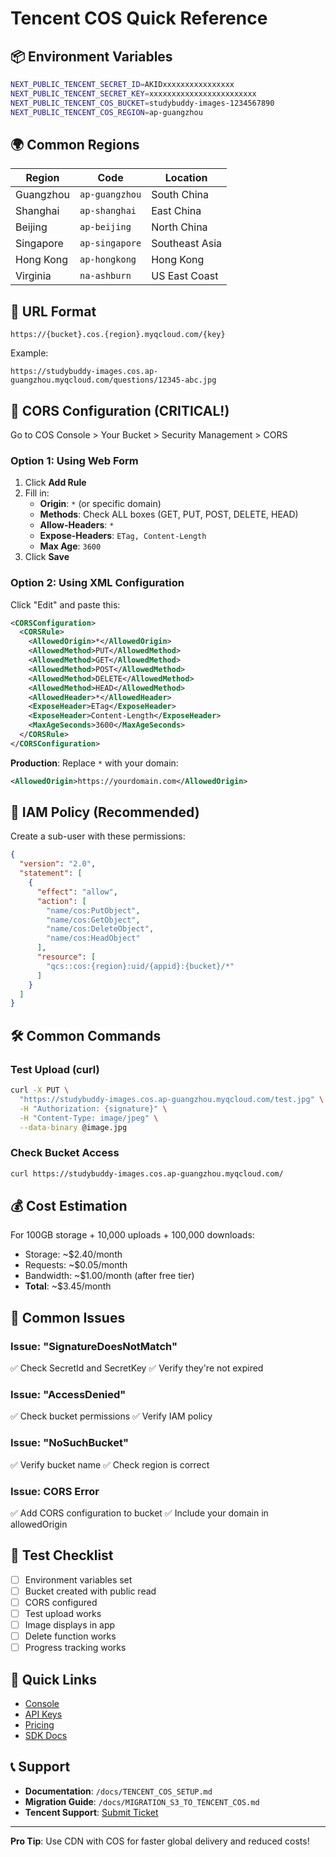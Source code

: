 # Tencent COS Quick Reference

## 📦 Environment Variables

```bash
NEXT_PUBLIC_TENCENT_SECRET_ID=AKIDxxxxxxxxxxxxxxxx
NEXT_PUBLIC_TENCENT_SECRET_KEY=xxxxxxxxxxxxxxxxxxxxxxxx
NEXT_PUBLIC_TENCENT_COS_BUCKET=studybuddy-images-1234567890
NEXT_PUBLIC_TENCENT_COS_REGION=ap-guangzhou
```

## 🌍 Common Regions

| Region | Code | Location |
|--------|------|----------|
| Guangzhou | `ap-guangzhou` | South China |
| Shanghai | `ap-shanghai` | East China |
| Beijing | `ap-beijing` | North China |
| Singapore | `ap-singapore` | Southeast Asia |
| Hong Kong | `ap-hongkong` | Hong Kong |
| Virginia | `na-ashburn` | US East Coast |

## 🔗 URL Format

```
https://{bucket}.cos.{region}.myqcloud.com/{key}
```

Example:
```
https://studybuddy-images.cos.ap-guangzhou.myqcloud.com/questions/12345-abc.jpg
```

## 📝 CORS Configuration (CRITICAL!)

Go to COS Console > Your Bucket > Security Management > CORS

### Option 1: Using Web Form
1. Click **Add Rule**
2. Fill in:
   - **Origin**: `*` (or specific domain)
   - **Methods**: Check ALL boxes (GET, PUT, POST, DELETE, HEAD)
   - **Allow-Headers**: `*`
   - **Expose-Headers**: `ETag, Content-Length`
   - **Max Age**: `3600`
3. Click **Save**

### Option 2: Using XML Configuration
Click "Edit" and paste this:

```xml
<CORSConfiguration>
  <CORSRule>
    <AllowedOrigin>*</AllowedOrigin>
    <AllowedMethod>PUT</AllowedMethod>
    <AllowedMethod>GET</AllowedMethod>
    <AllowedMethod>POST</AllowedMethod>
    <AllowedMethod>DELETE</AllowedMethod>
    <AllowedMethod>HEAD</AllowedMethod>
    <AllowedHeader>*</AllowedHeader>
    <ExposeHeader>ETag</ExposeHeader>
    <ExposeHeader>Content-Length</ExposeHeader>
    <MaxAgeSeconds>3600</MaxAgeSeconds>
  </CORSRule>
</CORSConfiguration>
```

**Production**: Replace `*` with your domain:
```xml
<AllowedOrigin>https://yourdomain.com</AllowedOrigin>
```

## 🔐 IAM Policy (Recommended)

Create a sub-user with these permissions:

```json
{
  "version": "2.0",
  "statement": [
    {
      "effect": "allow",
      "action": [
        "name/cos:PutObject",
        "name/cos:GetObject",
        "name/cos:DeleteObject",
        "name/cos:HeadObject"
      ],
      "resource": [
        "qcs::cos:{region}:uid/{appid}:{bucket}/*"
      ]
    }
  ]
}
```

## 🛠️ Common Commands

### Test Upload (curl)
```bash
curl -X PUT \
  "https://studybuddy-images.cos.ap-guangzhou.myqcloud.com/test.jpg" \
  -H "Authorization: {signature}" \
  -H "Content-Type: image/jpeg" \
  --data-binary @image.jpg
```

### Check Bucket Access
```bash
curl https://studybuddy-images.cos.ap-guangzhou.myqcloud.com/
```

## 💰 Cost Estimation

For 100GB storage + 10,000 uploads + 100,000 downloads:
- Storage: ~$2.40/month
- Requests: ~$0.05/month
- Bandwidth: ~$1.00/month (after free tier)
- **Total**: ~$3.45/month

## 🚨 Common Issues

### Issue: "SignatureDoesNotMatch"
✅ Check SecretId and SecretKey
✅ Verify they're not expired

### Issue: "AccessDenied"
✅ Check bucket permissions
✅ Verify IAM policy

### Issue: "NoSuchBucket"
✅ Verify bucket name
✅ Check region is correct

### Issue: CORS Error
✅ Add CORS configuration to bucket
✅ Include your domain in allowedOrigin

## 📱 Test Checklist

- [ ] Environment variables set
- [ ] Bucket created with public read
- [ ] CORS configured
- [ ] Test upload works
- [ ] Image displays in app
- [ ] Delete function works
- [ ] Progress tracking works

## 🔗 Quick Links

- [Console](https://console.cloud.tencent.com/cos)
- [API Keys](https://console.cloud.tencent.com/cam/capi)
- [Pricing](https://buy.intl.cloud.tencent.com/price/cos)
- [SDK Docs](https://www.tencentcloud.com/document/product/436/11459)

## 📞 Support

- **Documentation**: `/docs/TENCENT_COS_SETUP.md`
- **Migration Guide**: `/docs/MIGRATION_S3_TO_TENCENT_COS.md`
- **Tencent Support**: [Submit Ticket](https://console.cloud.tencent.com/workorder)

---

**Pro Tip**: Use CDN with COS for faster global delivery and reduced costs!
